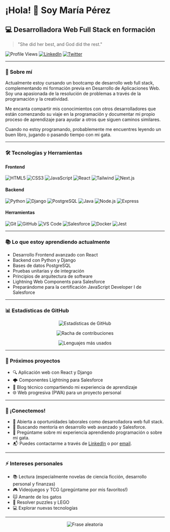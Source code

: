 # ¡Hola! 🌿 Soy María Pérez

## 💻 Desarrolladora Web Full Stack en formación

> "She did her best, and God did the rest."

![Profile Views](https://komarev.com/ghpvc/?username=mariaprez32&color=brightgreen)
[![LinkedIn](https://img.shields.io/badge/LinkedIn-0077B5?style=flat&logo=linkedin&logoColor=white)](https://www.linkedin.com/in/mariaprez/)
[![Twitter](https://img.shields.io/badge/X-000000?style=flat&logo=x&logoColor=white)](https://twitter.com/mariaprezt)

---

### 🚀 Sobre mí

Actualmente estoy cursando un bootcamp de desarrollo web full stack, complementando mi formación previa en Desarrollo de Aplicaciones Web. Soy una apasionada de la resolución de problemas a través de la programación y la creatividad.

Me encanta compartir mis conocimientos con otros desarrolladores que están comenzando su viaje en la programación y documentar mi propio proceso de aprendizaje para ayudar a otros que siguen caminos similares.

Cuando no estoy programando, probablemente me encuentres leyendo un buen libro, jugando o pasando tiempo con mi gata.

---

### 🛠️ Tecnologías y Herramientas

#### Frontend
![HTML5](https://img.shields.io/badge/HTML5-E34F26?style=flat&logo=html5&logoColor=white)
![CSS3](https://img.shields.io/badge/CSS3-1572B6?style=flat&logo=css3&logoColor=white)
![JavaScript](https://img.shields.io/badge/JavaScript-F7DF1E?style=flat&logo=javascript&logoColor=black)
![React](https://img.shields.io/badge/React-61DAFB?style=flat&logo=react&logoColor=black)
![Tailwind](https://img.shields.io/badge/Tailwind-38B2AC?style=flat&logo=tailwind-css&logoColor=white)
![Next.js](https://img.shields.io/badge/Next.js-000000?style=flat&logo=next.js&logoColor=white)

#### Backend
![Python](https://img.shields.io/badge/Python-3776AB?style=flat&logo=python&logoColor=white)
![Django](https://img.shields.io/badge/Django-092E20?style=flat&logo=django&logoColor=white)
![PostgreSQL](https://img.shields.io/badge/PostgreSQL-316192?style=flat&logo=postgresql&logoColor=white)
![Java](https://img.shields.io/badge/Java-ED8B00?style=flat&logo=openjdk&logoColor=white)
![Node.js](https://img.shields.io/badge/Node.js-339933?style=flat&logo=node.js&logoColor=white)
![Express](https://img.shields.io/badge/Express-000000?style=flat&logo=express&logoColor=white)

#### Herramientas
![Git](https://img.shields.io/badge/Git-F05032?style=flat&logo=git&logoColor=white)
![GitHub](https://img.shields.io/badge/GitHub-100000?style=flat&logo=github&logoColor=white)
![VS Code](https://img.shields.io/badge/VS_Code-007ACC?style=flat&logo=visual-studio-code&logoColor=white)
![Salesforce](https://img.shields.io/badge/Salesforce-00A1E0?style=flat&logo=salesforce&logoColor=white)
![Docker](https://img.shields.io/badge/Docker-2496ED?style=flat&logo=docker&logoColor=white)
![Jest](https://img.shields.io/badge/Jest-C21325?style=flat&logo=jest&logoColor=white)

---

### 📚 Lo que estoy aprendiendo actualmente

- Desarrollo Frontend avanzado con React
- Backend con Python y Django
- Bases de datos PostgreSQL
- Pruebas unitarias y de integración
- Principios de arquitectura de software
- Lightning Web Components para Salesforce
- Preparándome para la certificación JavaScript Developer I de Salesforce

---

### 📊 Estadísticas de GitHub

<p align="center">
  <img src="https://github-readme-stats.vercel.app/api?username=mariaprez32&show_icons=true&theme=tokyonight" alt="Estadísticas de GitHub" />
</p>

<p align="center">
  <img src="https://github-readme-streak-stats.herokuapp.com/?user=mariaprez32&theme=tokyonight" alt="Racha de contribuciones" />
</p>

<p align="center">
  <img src="https://github-readme-stats.vercel.app/api/top-langs/?username=mariaprez32&layout=compact&theme=tokyonight" alt="Lenguajes más usados" />
</p>

---

### 💼 Próximos proyectos

- 🔍 Aplicación web con React y Django
- 🌩️ Componentes Lightning para Salesforce
- 📝 Blog técnico compartiendo mi experiencia de aprendizaje
- 🌐 Web progresiva (PWA) para un proyecto personal

---

### 🤝 ¡Conectemos!

- 💼 Abierta a oportunidades laborales como desarrolladora web full stack.
- 🤔 Buscando mentoría en desarrollo web avanzado y Salesforce.
- 💬 Pregúntame sobre mi experiencia aprendiendo programación o sobre mi gata.
- 📬 Puedes contactarme a través de [LinkedIn](https://www.linkedin.com/in/mariaprez/) o por [email](mailto:maria.alejandrapt@gmail.com).

---

### ⚡ Intereses personales

- 📚 Lectura (especialmente novelas de ciencia ficción, desarrollo personal y finanzas)
- 🎮 Videojuegos y TCG (¡pregúntame por mis favoritos!)
- 🐱 Amante de los gatos
- 🧩 Resolver puzzles y LEGO
- 💻 Explorar nuevas tecnologías

---

<p align="center">
  <img src="https://quotes-github-readme.vercel.app/api?type=horizontal&theme=tokyonight" alt="Frase aleatoria" />
</p>
